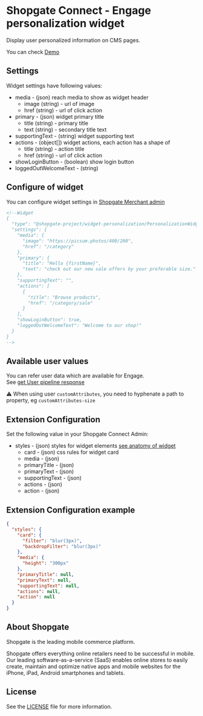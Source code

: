 # Shopgate Connect - Engage personalization widget

Display user personalized information on CMS pages.

You can check [Demo](./demo/index.md)

## Settings

Widget settings have following values:

* media - (json) reach media to show as widget header
    * image (string) - url of image
    * href (string) - url of click action
* primary - (json) widget primary title
    * title (string) - primary title
    * text (string) - secondary title text
* supportingText - (string) widget supporting text
* actions - (object[]) widget actions, each action has a shape of
    * title (string) - action title
    * href (string) - url of click action
* showLoginButton - (boolean) show login button
* loggedOutWelcomeText - (string) 

## Configure of widget

You can configure widget settings in [Shopgate Merchant admin](https://developer.shopgate.com/custom-widgets)

```html
<!--Widget
{
  "type": "@shopgate-project/widget-personalization/PersonalizationWidget",
  "settings": {
    "media": {
      "image": "https://picsum.photos/400/200",
      "href": "/category"
    },
    "primary": {
      "title": "Hello {firstName}",
      "text": "check out our new sale offers by your preferable size."
    },
    "supportingText": "",
    "actions": [
      {
        "title": "Browse products",
        "href": "/category/sale"
      }
    ],
    "showLoginButton": true,
    "loggedOutWelcomeText": "Welcome to our shop!"
  }
}
-->
```


## Available user values

You can refer user data which are available for Engage.  
See [get User pipeline response](https://developer.shopgate.com/references/connect/shopgate-pipelines/user/shopgate.user.getuser.v1)

⚠ When using user `customAttributes`, you need to hyphenate a path to property, eg `customAttributes-size`

## Extension Configuration

Set the following value in your Shopgate Connect Admin:

* styles - (json) styles for widget elements [see anatomy of widget](./demo/anatomy.jpg)
    * card - (json) css rules for widget card
    * media - (json)
    * primaryTitle - (json)
    * primaryText - (json)
    * supportingText - (json)
    * actions - (json)
    * action - (json)

## Extension Configuration example
```json
{
  "styles": {
    "card": {
      "filter": "blur(3px)",
      "backdropFilter": "blur(3px)"
    },
    "media": {
      "height": "300px"
    },
    "primaryTitle": null,
    "primaryText": null,
    "supportingText": null,
    "actions": null,
    "action": null
  }
}
```

## About Shopgate

Shopgate is the leading mobile commerce platform.

Shopgate offers everything online retailers need to be successful in mobile. Our leading
software-as-a-service (SaaS) enables online stores to easily create, maintain and optimize native
apps and mobile websites for the iPhone, iPad, Android smartphones and tablets.
## License
See the [LICENSE](./LICENSE) file for more information.
